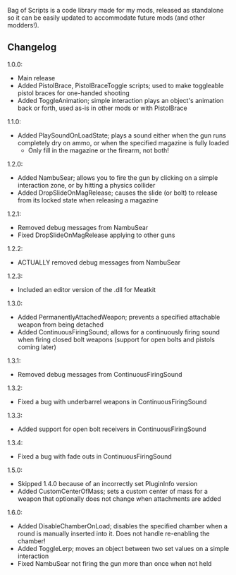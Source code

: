 Bag of Scripts is a code library made for my mods, released as standalone so it can be easily updated to accommodate future mods (and other modders!).

## Changelog

1.0.0:
- Main release
- Added PistolBrace, PistolBraceToggle scripts; used to make toggleable pistol braces for one-handed shooting
- Added ToggleAnimation; simple interaction plays an object's animation back or forth, used as-is in other mods or with PistolBrace

1.1.0:
- Added PlaySoundOnLoadState; plays a sound either when the gun runs completely dry on ammo, or when the specified magazine is fully loaded
	* Only fill in the magazine or the firearm, not both!

1.2.0:
- Added NambuSear; allows you to fire the gun by clicking on a simple interaction zone, or by hitting a physics collider
- Added DropSlideOnMagRelease; causes the slide (or bolt) to release from its locked state when releasing a magazine

1.2.1:
- Removed debug messages from NambuSear
- Fixed DropSlideOnMagRelease applying to other guns

1.2.2:
- ACTUALLY removed debug messages from NambuSear

1.2.3:
- Included an editor version of the .dll for Meatkit

1.3.0:
- Added PermanentlyAttachedWeapon; prevents a specified attachable weapon from being detached
- Added ContinuousFiringSound; allows for a continuously firing sound when firing closed bolt weapons (support for open bolts and pistols coming later)

1.3.1:
- Removed debug messages from ContinuousFiringSound

1.3.2:
- Fixed a bug with underbarrel weapons in ContinuousFiringSound

1.3.3:
- Added support for open bolt receivers in ContinuousFiringSound

1.3.4:
- Fixed a bug with fade outs in ContinuousFiringSound

1.5.0:
- Skipped 1.4.0 because of an incorrectly set PluginInfo version
- Added CustomCenterOfMass; sets a custom center of mass for a weapon that optionally does not change when attachments are added

1.6.0:
- Added DisableChamberOnLoad; disables the specified chamber when a round is manually inserted into it. Does not handle re-enabling the chamber!
- Added ToggleLerp; moves an object between two set values on a simple interaction
- Fixed NambuSear not firing the gun more than once when not held